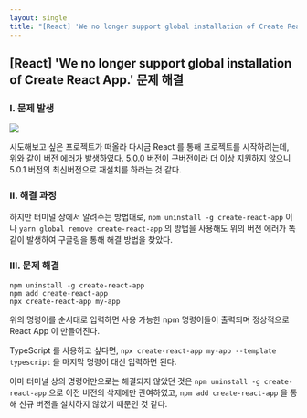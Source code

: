 ```yaml
---
layout: single
title: "[React] 'We no longer support global installation of Create React App.' 문제 해결"
---
```


## [React] 'We no longer support global installation of Create React App.' 문제 해결

### I. 문제 발생

<img src="https://cdn.discordapp.com/attachments/890401766724751370/1005732695227256892/2022-08-07_3.58.48.png">

시도해보고 싶은 프로젝트가 떠올라 다시금 React 를 통해 프로젝트를 시작하려는데,
위와 같이 버전 에러가 발생하였다. 5.0.0 버전이 구버전이라 더 이상 지원하지 않으니
5.0.1 버전의 최신버전으로 재설치를 하라는 것 같다.

### II. 해결 과정

하지만 터미널 상에서 알려주는 방법대로,
`npm uninstall -g create-react-app` 이나
`yarn global remove create-react-app` 의 방법을 사용해도
위의 버전 에러가 똑같이 발생하여 구글링을 통해 해결 방법을 찾았다.

### III. 문제 해결

```
npm uninstall -g create-react-app
npm add create-react-app
npx create-react-app my-app
```

위의 명령어를 순서대로 입력하면 사용 가능한 npm 명령어들이 출력되며
정상적으로 React App 이 만들어진다.

TypeScript 를 사용하고 싶다면,
`npx create-react-app my-app --template typescript` 을
마지막 명령어 대신 입력하면 된다.

아마 터미널 상의 명령어만으로는 해결되지 않았던 것은
`npm uninstall -g create-react-app` 으로 이전 버전의 삭제에만 관여하였고,
`npm add create-react-app` 을 통해 신규 버전을 설치하지 않았기 때문인 것 같다.
